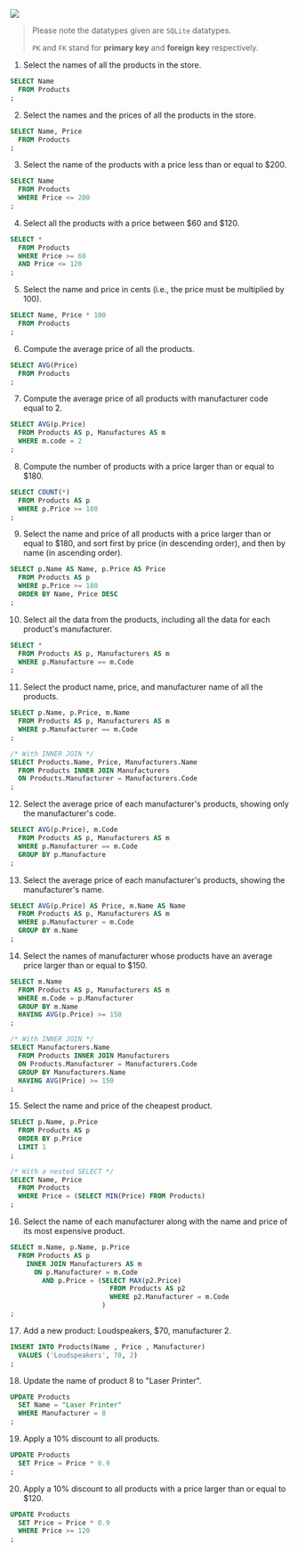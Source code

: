 ![](https://upload.wikimedia.org/wikipedia/commons/b/b2/Computer-store-db.png)

> Please note the datatypes given are `SQLite` datatypes.
>
> `PK` and `FK` stand for **primary key** and **foreign key** respectively.


1. Select the names of all the products in the store.

```sql
SELECT Name
  FROM Products
;
```

2. Select the names and the prices of all the products in the store.

```sql
SELECT Name, Price
  FROM Products
;
```

3. Select the name of the products with a price less than or equal to $200.

```sql
SELECT Name
  FROM Products
  WHERE Price <= 200
;
```

4. Select all the products with a price between $60 and $120.

```sql
SELECT *
  FROM Products
  WHERE Price >= 60
  AND Price <= 120
;
```

5. Select the name and price in cents (i.e., the price must be multiplied by 100).

```sql
SELECT Name, Price * 100
  FROM Products
;
```

6. Compute the average price of all the products.

```sql
SELECT AVG(Price)
  FROM Products
;
```

7. Compute the average price of all products with manufacturer code equal to 2.

```sql
SELECT AVG(p.Price)
  FROM Products AS p, Manufactures AS m
  WHERE m.code = 2
;
```

8. Compute the number of products with a price larger than or equal to $180.

```sql
SELECT COUNT(*)
  FROM Products AS p
  WHERE p.Price >= 180
;
```

9. Select the name and price of all products with a price larger than or equal to $180, and sort first by price (in descending order), and then by name (in ascending order).

```sql
SELECT p.Name AS Name, p.Price AS Price
  FROM Products AS p
  WHERE p.Price >= 180
  ORDER BY Name, Price DESC
;
```

10. Select all the data from the products, including all the data for each product's manufacturer.

```sql
SELECT *
  FROM Products AS p, Manufacturers AS m
  WHERE p.Manufacture == m.Code
;
```

11. Select the product name, price, and manufacturer name of all the products.

```sql
SELECT p.Name, p.Price, m.Name
  FROM Products AS p, Manufacturers AS m
  WHERE p.Manufacturer == m.Code
;
```

```sql
/* With INNER JOIN */
SELECT Products.Name, Price, Manufacturers.Name
  FROM Products INNER JOIN Manufacturers
  ON Products.Manufacturer = Manufacturers.Code
;
```

12. Select the average price of each manufacturer's products, showing only the manufacturer's code.

```sql
SELECT AVG(p.Price), m.Code
  FROM Products AS p, Manufacturers AS m
  WHERE p.Manufacturer == m.Code
  GROUP BY p.Manufacture
;
```

13. Select the average price of each manufacturer's products, showing the manufacturer's name.

```sql
SELECT AVG(p.Price) AS Price, m.Name AS Name
  FROM Products AS p, Manufacturers AS m
  WHERE p.Manufacturer = m.Code
  GROUP BY m.Name
;
```

14. Select the names of manufacturer whose products have an average price larger than or equal to $150.

```sql
SELECT m.Name
  FROM Products AS p, Manufacturers AS m
  WHERE m.Code = p.Manufacturer
  GROUP BY m.Name
  HAVING AVG(p.Price) >= 150
;
```

```sql
/* With INNER JOIN */
SELECT Manufacturers.Name
  FROM Products INNER JOIN Manufacturers
  ON Products.Manufacturer = Manufacturers.Code
  GROUP BY Manufacturers.Name
  HAVING AVG(Price) >= 150
;
```

15. Select the name and price of the cheapest product.

```sql
SELECT p.Name, p.Price
  FROM Products AS p
  ORDER BY p.Price
  LIMIT 1
;
```

```sql
/* With a nested SELECT */
SELECT Name, Price
  FROM Products
  WHERE Price = (SELECT MIN(Price) FROM Products)
;
```

16. Select the name of each manufacturer along with the name and price of its most expensive product.

```sql
SELECT m.Name, p.Name, p.Price
  FROM Products AS p
    INNER JOIN Manufacturers AS m
      ON p.Manufacturer = m.Code
        AND p.Price = (SELECT MAX(p2.Price)
                         FROM Products AS p2
                         WHERE p2.Manufacturer = m.Code
                       )
;
```

17. Add a new product: Loudspeakers, $70, manufacturer 2.

```sql
INSERT INTO Products(Name , Price , Manufacturer)
  VALUES ('Loudspeakers', 70, 2)
;
```

18. Update the name of product 8 to "Laser Printer".

```sql
UPDATE Products
  SET Name = "Laser Printer"
  WHERE Manufacturer = 8
;
```

19. Apply a 10% discount to all products.

```sql
UPDATE Products
  SET Price = Price * 0.9
;
```

20. Apply a 10% discount to all products with a price larger than or equal to $120.

```sql
UPDATE Products
  SET Price = Price * 0.9
  WHERE Price >= 120
;
```
